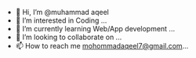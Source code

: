 - 👋 Hi, I’m @muhammad aqeel
- 👀 I’m interested in Coding ...
- 🌱 I’m currently learning Web/App development ...
- 💞️ I’m looking to collaborate on ...
- 📫 How to reach me mohommadaqeel7@gmail.com...

<!---
muhammadaqeel7/muhammadaqeel7 is a ✨ special ✨ repository because its `README.md` (this file) appears on your GitHub profile.
You can click the Preview link to take a look at your changes.
--->
